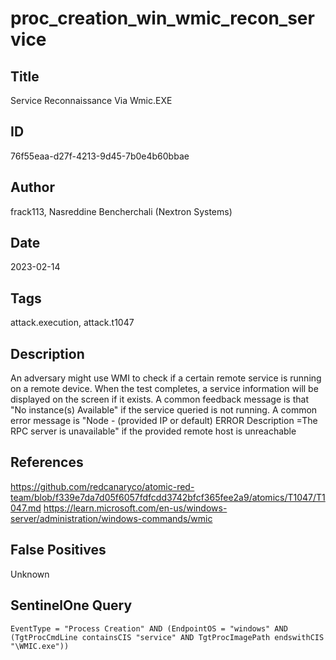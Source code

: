 # proc_creation_win_wmic_recon_service

## Title
Service Reconnaissance Via Wmic.EXE

## ID
76f55eaa-d27f-4213-9d45-7b0e4b60bbae

## Author
frack113, Nasreddine Bencherchali (Nextron Systems)

## Date
2023-02-14

## Tags
attack.execution, attack.t1047

## Description
An adversary might use WMI to check if a certain remote service is running on a remote device.
When the test completes, a service information will be displayed on the screen if it exists.
A common feedback message is that "No instance(s) Available" if the service queried is not running.
A common error message is "Node - (provided IP or default) ERROR Description =The RPC server is unavailable" if the provided remote host is unreachable


## References
https://github.com/redcanaryco/atomic-red-team/blob/f339e7da7d05f6057fdfcdd3742bfcf365fee2a9/atomics/T1047/T1047.md
https://learn.microsoft.com/en-us/windows-server/administration/windows-commands/wmic

## False Positives
Unknown

## SentinelOne Query
```
EventType = "Process Creation" AND (EndpointOS = "windows" AND (TgtProcCmdLine containsCIS "service" AND TgtProcImagePath endswithCIS "\WMIC.exe"))

```